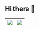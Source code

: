 ## Hi there 👋


| <img src="https://github-readme-stats.vercel.app/api?username=game1024&hide_title=true&hide_border=true&show_icons=true"> | <img src="https://github-readme-stats.vercel.app/api/top-langs/?username=game1024&layout=compact&hide_border=true"> |
|--|--|

<!--
**game1024/game1024** is a ✨ _special_ ✨ repository because its `README.md` (this file) appears on your GitHub profile.

Here are some ideas to get you started:

- 🔭 I’m currently working on ...
- 🌱 I’m currently learning ...
- 👯 I’m looking to collaborate on ...
- 🤔 I’m looking for help with ...
- 💬 Ask me about ...
- 📫 How to reach me: ...
- 😄 Pronouns: ...
- ⚡ Fun fact: ...
-->

